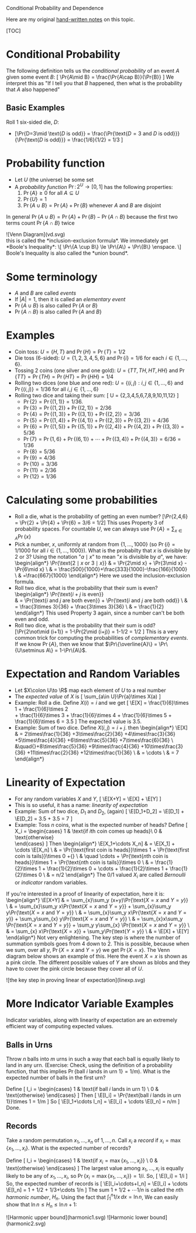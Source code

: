 <div class="topic">
Conditional Probability and Dependence
</div>

Here are my original [hand-written notes](notes/indep/) on this topic.

[TOC]

# Conditional Probability

The following definition tells us the *conditional probability* of an event $A$ given some event $B$:
\[
    \Pr\{A\mid B\} = \frac{\Pr\{A\cap B\}}{\Pr\{B\}}
\]
We interpret this as "If I tell you that $B$ happened, then what is the probability that $A$ also happened"

## Basic Examples

Roll 1 six-sided die, $D$:

* \[\Pr\{D=3\mid \text{$D$ is odd}\}
   = \frac{\Pr\{\text{$D=3$ and $D$ is odd}\}}{\Pr\{\text{$D$ is odd}\}}
   = \frac{1/6}{1/2} = 1/3
   \]


# Probability function

* Let $U$ (the universe) be some set
* A *probability function* $\Pr\colon 2^U\to [0,1]$ has the following properties:
    1. $\Pr\{A\} \ge 0$ for all $A\subseteq U$
    1. $\Pr\{U\} = 1$
    1. $\Pr\{A \cup B\} = \Pr\{A\} + \Pr\{B\}$ whenever $A$ and $B$ are disjoint

In general $\Pr\{A\cup B\} = \Pr\{A\} + \Pr\{B\} - \Pr\{A\cap B\}$ because
the first two terms count $\Pr\{A\cap B\}$ twice

<div class="centered" markdown="1">
![Venn Diagram](vd.svg)
</div>
this is called the *inclusion-exclusion formula*.  We immediately get *Boole's Inequality*:
\[
   \Pr\{A \cup B\} \le \Pr\{A\} + \Pr\{B\} \enspace.
\]
Boole's Inequality is also called the *union bound*.

# Some terminology

* $A$ and $B$ are called *events*
* If $|A|=1$, then it is called an *elementary event*
* $\Pr\{A\cup B\}$ is also called $\Pr\{\text{$A$ or $B$}\}$
* $\Pr\{A\cap B\}$ is also called $\Pr\{\text{$A$ and $B$}\}$

# Examples

* Coin toss: $U=\{H, T\}$ and $\Pr\{H\} = \Pr\{T\} = 1/2$
* Die toss (6-sided): $U=\{1,2,3,4,5,6\}$ and $\Pr\{i\} = 1/6$ for each
     $i\in\{1,\ldots,6\}$.
* Tossing 2 coins (one silver and one gold): $U=\{TT, TH, HT, HH\}$ and
   $\Pr\{TT\}=\Pr\{TH\}=\Pr\{HT\}=\Pr\{HH\}=1/4$
* Rolling two dices (one blue and one red): $U=\{(i,j):i,j\in\{1,\ldots,6\}$ and
  $\Pr\{(i,j)\} = 1/36$ for all $i,j\in\{1,\ldots,6\}$
* Rolling two dice and taking their sum:
  \[  U = \{2,3,4,5,6,7,8,9,10,11,12\} \]
    * $\Pr\{2\} = \Pr\{(1,1)\} = 1/36$.
    * $\Pr\{3\} = \Pr\{(1,2)\} + \Pr\{(2,1)\} = 2/36$
    * $\Pr\{4\} = \Pr\{(1,3)\} + \Pr\{(3,1)\} + \Pr\{(2,2)\} = 3/36$
    * $\Pr\{5\} = \Pr\{(1,4)\} + \Pr\{(4,1)\} + \Pr\{(2,3)\} + \Pr\{(3,2)\} = 4/36$
    * $\Pr\{6\} = \Pr\{(1,5)\} + \Pr\{(5,1)\} + \Pr\{(2,4)\} + \Pr\{(4,2)\} + \Pr\{(3,3)\} = 5/36$
    * $\Pr\{7\} = \Pr\{1,6\} + \Pr\{(6,1)\} + \cdots + \Pr\{(3,4)\} + \Pr\{(4,3)\} = 6/36 = 1/36$
    * $\Pr\{8\}=5/36$
    * $\Pr\{9\}=4/36$
    * $\Pr\{10\}=3/36$
    * $\Pr\{11\}=2/36$
    * $\Pr\{12\}=1/36$

# Calculating some probabilities

* Roll a die, what is the probability of getting an even number?
  \[\Pr\{2,4,6\} = \Pr\{2\} + \Pr\{4\} + \Pr\{6\} = 3/6 = 1/2\]
  This uses Property 3 of probability spaces. For countable $U$, we
  can always use $\Pr\{A\}=\sum_{x\in A} \Pr\{x\}$
* Pick a number, $x$, uniformly at random from $\{1,\ldots,1000\}$ (so $\Pr\{i\}=1/1000$ for all $i\in\{1,\ldots,1000\}$).  What is the probabilty that $x$ is divisible by 2 or 3?  Using the notation "$a\mid x$" to mean "$x$ is divisible by $a$", we have:
  \begin{align*} \Pr\{\text{$2\mid x$ or $3\mid x$}\} &
     = \Pr\{2\mid x\} + \Pr\{3\mid x\} - \Pr\{6\mid x\}  \\
     & = \frac{500}{1000}+\frac{333}{1000}-\frac{166}{1000}  \\
     & =\frac{667}{1000} 
  \end{align*}
  Here we used the inclusion-exclusion formula.
 * Roll two dice, what is the probability that their sum is even?
 \begin{align*}
   \Pr\{\text{$i+j$ is even}\}  
    & = \Pr\{\text{$i$ and $j$ are both even}\}
         + \Pr\{\text{$i$ and $j$ are both odd}\} \\
    & = \frac{3\times 3}{36} + \frac{3\times 3}{36} \\
    & = \frac{1}{2}   
  \end{align*}
  This used Property 3 again, since a number can't be both even and odd.
* Roll two dice, what is the probability that their sum is odd?
  \[\Pr\{2\not\mid (i+1)\} = 1-\Pr\{2\mid (i+j)\} = 1-1/2 = 1/2  \]
  This is a very common trick for computing the probabilities of *complementary
  events*.  If we know $\Pr\{A\}$, then we know
  that $\Pr\{\overline{A}\} = \Pr\{U\setminus A\} = 1-\Pr\{A\}$.

# Expectation and Random Variables
* Let $X\colon U\to \R$ map each element of $U$ to a real number
* The *expected value* of $X$ is
  \[ \sum_{a\in U}\Pr\{a\}\times X(a) \]
* Example: Roll a die.  Define $X(i)=i$ and we get
  \[ \E[X] = \frac{1}{6}\times 1
           + \frac{1}{6}\times 2  
           + \frac{1}{6}\times 3
           + \frac{1}{6}\times 4
           + \frac{1}{6}\times 5
           + \frac{1}{6}\times 6 = 3.5
  \]
  The expected value is $3.5$.
* Example: Sum of two dice.  Define $X(i,j)=i+j$.  then
  \begin{align*}
    \E[X] & =  2\times\frac{1}{36}
            +3\times\frac{2}{36}
            +4\times\frac{3}{36}
            +5\times\frac{4}{36}
            +6\times\frac{5}{36}
            +7\times\frac{6}{36}  \\
          &\quad{}+8\times\frac{5}{36}
            +9\times\frac{4}{36}
            +10\times\frac{3}{36}
            +11\times\frac{2}{36}
            +12\times\frac{1}{36}  \\
          & = \cdots  \\
          & = 7 
  \end{align*}

# Linearity of Expectation

* For any random variables $X$ and $Y$,
\[ \E[X+Y] = \E[X] + \E[Y] \]
* This is so useful, it has a name: *linearity of expectation*
* Example: Sum of two dice, $D_1$ and $D_2$, (again)
\[ \E[D_1+D_2] = \E[D_1] + \E[D_2] = 3.5 + 3.5 = 7 \]
* Example: Toss $n$ coins, what is the expected number of heads?
Define
\[  X_i = \begin{cases}
       1 & \text{if $i$th coin comes up heads}\\
       0 & \text{otherwise}   
      \end{cases}
\]
Then
\begin{align*}
   \E[X_1+\cdots X_n]
      & = \E[X_1] + \cdots \E[X_n]  \\
      & = \Pr\{\text{first coin is heads}\}\times 1
          + \Pr\{\text{first coin is tails}\}\times 0 +{}  \\
          & \quad \cdots + \Pr\{\text{$n$th coin is heads}\}\times 1
          + \Pr\{\text{$n$th coin is tails}\}\times 0   \\
      & = \frac{1}{2}\times 1 + \frac{1}{2}\times 0 + \cdots
          + \frac{1}{2}\times 1 + \frac{1}{2}\times 0  \\
      & = n/2 
\end{align*}
The 0/1 valued $X_i$ are called *Bernoulli* or *indicator* random variables.

If you're interested in a proof of linearity of expectation, here it is:
\begin{align*}
   \E[X+Y] & = \sum_{x}\sum_y (x+y)\Pr\{\text{$X=x$ and $Y=y$}\}  \\
           & = \sum_{x}\sum_y x\Pr\{\text{$X=x$ and $Y=y$}\}
             + \sum_{x}\sum_y y\Pr\{\text{$X=x$ and $Y=y$}\}   \\
           & = \sum_{x}\sum_y x\Pr\{\text{$X=x$ and $Y=y$}\}
             + \sum_y\sum_{x} y\Pr\{\text{$X=x$ and $Y=y$}\}   \\
          & = \sum_{x}x\sum_y \Pr\{\text{$X=x$ and $Y=y$}\}
             + \sum_y y\sum_{x} \Pr\{\text{$X=x$ and $Y=y$}\}   \\
           & = \sum_{x} x\Pr\{\text{$X=x$}\}
             + \sum_y\Pr\{\text{$Y=y$}\}   \\
          & = \E[X] + \E[Y] 
\end{align*}
Not very enlightening.  The key step is where the number of summation symbols goes from 4 down to 2.  This is possible, because when we sum, over all $y$, $\Pr\{\text{$X=x$ and $Y=y$}\}$ we get $\Pr\{X=x\}$.  The Venn diagram below shows an example of this.  Here the event $X=x$ is shown as a pink circle. The different possible values of $Y$ are shown as blobs and they have to cover the pink circle because they cover all of $U$.
<div class="centered" markdown="1">
![the key step in proving linear of expectation](linexp.svg)
</div>


# More Indicator Variable Examples

Indicator variables, along with linearity of expectation are an extremely
efficient way of computing expected values.


## Balls in Urns

Throw $n$ balls into $m$ urns in such a way that each ball is equally likely to land in any urn.  (Exercise: Check, using the definition of a probability function, that this implies $\Pr\{\text{ball $i$ lands in urn 1}\}=1/m$).  What is the expected number of balls in the first urn?

Define
\[
    I_i = \begin{cases} 1 & \text{if ball $i$ lands in urn 1} \\
                        0 & \text{otherwise} \end{cases}
\]
Then
\[
    \E[I_i] = \Pr\{\text{ball $i$ lands in urn 1}\}\times 1 = 1/m
\]
So
\[
    \E[I_1+\cdots I_n] = \E[I_i] + \cdots \E[I_n] = n/m
\]
Done.

## Records

Take a random permutation $x_1,\ldots,x_n$ of $1,\ldots, n$. Call $x_i$ a *record* if $x_i=\max\{x_1,\ldots,x_i\}$.  What is the expected number of records?

Define
\[
    I_i = \begin{cases} 1 & \text{if $x_i=\max\{x_1,\ldots,x_i\}$} \\
                        0 & \text{otherwise} \end{cases}
\]
The largest value among $x_1,\ldots,x_i$ is equally likely to be any of $x_1,\ldots,x_i$, so $\Pr\{x_i=\max\{x_1,\ldots,x_i\}\} = 1/i$.  So,
\[
    \E[I_i] = 1/i
\]
So, the expected number of records is
\[
    \E[I_i+\cdots+I_n] = \E[I_i] + \cdots \E[I_n] = 1 + 1/2 + 1/3+\cdots 1/n
\]
The sum $1+1/2+\cdots 1/n$ is called the $n$th *harmonic number*, $H_n$. Using
the fact that $\int_1^n 1/x\,dx = \ln n$, We can
easily show that $\ln n \le H_n \le \ln n+1$:

<div class="centered" markdown="1">
![Harmonic upper bound](harmonic1.svg)
![Harmonic lower bound](harmonic2.svg)
</div>
